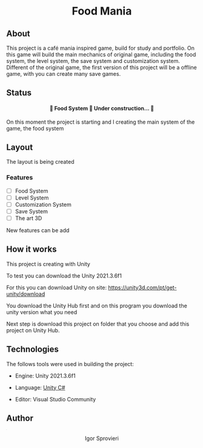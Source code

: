 

<h1 align="center">Food Mania</h1>

## About

This project is a café mania inspired game, build for study and portfolio. On this game will build the main mechanics of original game, including the food system, the level system, the save system and customization system. Different of the original game, the first version of this project will be a offline game, with you can create many save games.

## Status

<h4 align="center">  🚧  Food System 🚀 Under construction...  🚧 </h4>

On this moment the project is starting and I creating the main system of the game, the food system

## Layout

The layout is being created

### Features

- [ ] Food System
- [ ] Level System
- [ ] Customization System
- [ ] Save System
- [ ] The art 3D

New features can be add

## How it works

This project is creating with Unity

To test you can download the Unity 2021.3.6f1

For this you can download Unity on site: https://unity3d.com/pt/get-unity/download

You download the Unity Hub first and on this program you download the unity version what you need

Next step is download this project on folder that you choose and add this project on Unity Hub.

## Technologies

The follows tools were used in building the project:

- Engine: Unity 2021.3.6f1
- Language: [Unity C#](https://docs.unity3d.com/ScriptReference/) 

- Editor: Visual Studio Community

## Author

<img src="C:\Users\puzzl\Desktop\Me.jpg" style="zoom:5%;" />

<p align=center>Igor Sprovieri<p/>
